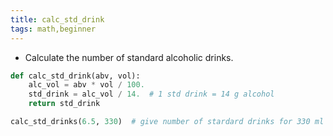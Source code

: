 ```yaml
---
title: calc_std_drink
tags: math,beginner
---
```


- Calculate the number of standard alcoholic drinks.

```py
def calc_std_drink(abv, vol):
    alc_vol = abv * vol / 100.
    std_drink = alc_vol / 14.  # 1 std drink = 14 g alcohol
    return std_drink
```

```py
calc_std_drinks(6.5, 330)  # give number of stardard drinks for 330 ml of 6.5% beer
```
